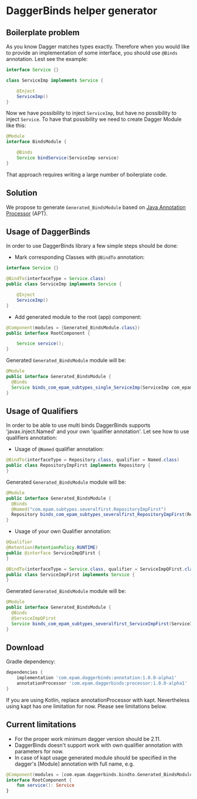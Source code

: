 # DaggerBinds helper generator

## Boilerplate problem

As you know Dagger matches types exactly. Therefore when you would like to provide an implementation of some interface, you should use `@Binds` annotation. Lest see the example:

```java
interface Service {}

class ServiceImp implements Service {

    @Inject
    ServiceImp()
}
```

Now we have possibility to inject `ServiceImp`, but have no possibility to inject `Service`. To have that possibility we need to create Dagger Module like this:

```java
@Module
interface BindsModule {

    @Binds
    Service bindService(ServiceImp service)
}
```

That approach requires writing a large number of boilerplate code.

## Solution

We propose to generate `Generated_BindsModule` based on [Java Annotation Processor](https://docs.oracle.com/javase/8/docs/api/javax/annotation/processing/Processor.html) (APT).

## Usage of DaggerBinds

In order to use DaggerBinds library a few simple steps should be done:

* Mark corresponding Classes with `@BindTo` annotation:

```java
interface Service {}

@BindTo(interfaceType = Service.class)
public class ServiceImp implements Service {

    @Inject
    ServiceImp()
}
```

* Add generated module to the root (app) component:

```java
@Component(modules = {Generated_BindsModule.class})
public interface RootComponent {

    Service service();
}
```

Generated `Generated_BindsModule` module will be:

```java
@Module
public interface Generated_BindsModule {
  @Binds
  Service binds_com_epam_subtypes_single_ServiceImp(ServiceImp com_epam_subtypes_single_ServiceImp);
}
```

## Usage of Qualifiers

In order to be able to use multi binds DaggerBinds supports 'javax.inject.Named' and your own 'qualifier annotation'.
Let see how to use qualifiers annotation:

* Usage of `@Named` qualifier annotation:

```java
@BindTo(interfaceType = Repository.class, qualifier = Named.class)
public class RepositoryImpFirst implements Repository {
}
```

Generated `Generated_BindsModule` module will be:

```java
@Module
public interface Generated_BindsModule {
  @Binds
  @Named("com.epam.subtypes.severalfirst.RepositoryImpFirst")
  Repository binds_com_epam_subtypes_severalfirst_RepositoryImpFirst(RepositoryImpFirst com_epam_subtypes_severalfirst_RepositoryImpFirst);
}
```

* Usage of your own Qualifier annotation:

```java
@Qualifier
@Retention(RetentionPolicy.RUNTIME)
public @interface ServiceImpQFirst {
}

@BindTo(interfaceType = Service.class, qualifier = ServiceImpQFirst.class)
public class ServiceImpFirst implements Service {
}
```

Generated `Generated_BindsModule` module will be:

```java
@Module
public interface Generated_BindsModule {
  @Binds
  @ServiceImpQFirst
  Service binds_com_epam_subtypes_severalfirst_ServiceImpFirst(ServiceImpFirst com_epam_subtypes_severalfirst_ServiceImpFirst);
}
```

## Download

Gradle dependency:

```groovy
dependencies {
    implementation 'com.epam.daggerbinds:annotation:1.0.0-alpha1'
    annotationProcessor 'com.epam.daggerbinds:processor:1.0.0-alpha1'
}
```

If you are using Kotlin, replace annotationProcessor with kapt.
Nevertheless using kapt has one limitation for now. Please see limitations below.

## Current limitations
* For the proper work minimum dagger version should be 2.11.
* DaggerBinds doesn't support work with own qualifier annotation with parameters for now.
* In case of kapt usage generated module should be specified in the dagger's [Module] annotation with full name, e.g.

```kotlin
@Component(modules = [com.epam.daggerbinds.bindto.Generated_BindsModule::class])
interface RootComponent {
    fun service(): Service
}
```